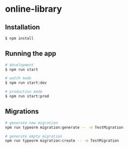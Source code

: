 # online-library

## Installation

```bash
$ npm install
```

## Running the app

```bash
# development
$ npm run start

# watch mode
$ npm run start:dev

# production mode
$ npm run start:prod
```

## Migrations

```bash
# generate new migration
npm run typeorm migration:generate -- -n TestMigration

# generate empty migration
npm run typeorm migration:create -- -n TestMigration
```
